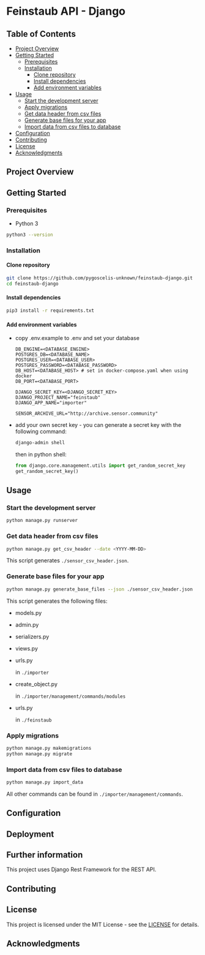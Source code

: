 # Feinstaub API - Django

## Table of Contents

-   [Project Overview](#project-overview)
-   [Getting Started](#getting-started)
    -   [Prerequisites](#prerequisites)
    -   [Installation](#installation)
        -   [Clone repository](#clone-repository)
        -   [Install dependencies](#install-dependencies)
        -   [Add environment variables](#add-environment-variables)
-   [Usage](#usage)
    -   [Start the development server](#start-the-development-server)
    -   [Apply migrations](#apply-migrations)
    -   [Get data header from csv files](#get-data-header-from-csv-files)
    -   [Generate base files for your app](#generate-base-files-for-your-app)
    -   [Import data from csv files to database](#import-data-from-csv-files-to-database)
-   [Configuration](#configuration)
-   [Contributing](#contributing)
-   [License](#license)
-   [Acknowledgments](#acknowledgments)

## Project Overview

## Getting Started

### Prerequisites
- Python 3
```bash
python3 --version
```

### Installation

#### Clone repository
```bash
git clone https://github.com/pygoscelis-unknown/feinstaub-django.git
cd feinstaub-django
```

#### Install dependencies
```bash
pip3 install -r requirements.txt
```

#### Add environment variables
- copy .env.example to .env and set your database
    ```
    DB_ENGINE=<DATABASE_ENGINE>
    POSTGRES_DB=<DATABASE_NAME>
    POSTGRES_USER=<DATABASE_USER>
    POSTGRES_PASSWORD=<DATABASE_PASSWORD>
    DB_HOST=<DATABASE_HOST> # set in docker-compose.yaml when using docker
    DB_PORT=<DATABASE_PORT>
    
    DJANGO_SECRET_KEY=<DJANGO_SECRET_KEY>
    DJANGO_PROJECT_NAME="feinstaub"
    DJANGO_APP_NAME="importer"
    
    SENSOR_ARCHIVE_URL="http://archive.sensor.community"
    ```
- add your own secret key - you can generate a secret key with the following command:
    ```bash
    django-admin shell
    ```
    then in python shell:
    ```python
    from django.core.management.utils import get_random_secret_key
    get_random_secret_key()
    ```

## Usage
### Start the development server
```bash
python manage.py runserver
```

### Get data header from csv files
```bash
python manage.py get_csv_header --date <YYYY-MM-DD>
```
This script generates `./sensor_csv_header.json`.

### Generate base files for your app
```bash
python manage.py generate_base_files --json ./sensor_csv_header.json
```
This script generates the following files:
- models.py
- admin.py
- serializers.py
- views.py
- urls.py

    in `./importer`

- create_object.py

    in `./importer/management/commands/modules`

- urls.py

    in `./feinstaub`

### Apply migrations
```bash
python manage.py makemigrations
python manage.py migrate
```

### Import data from csv files to database
```bash
python manage.py import_data
```
All other commands can be found in `./importer/management/commands`.

## Configuration

## Deployment

## Further information
This project uses Django Rest Framework for the REST API.

## Contributing

## License

This project is licensed under the MIT License - see the [LICENSE](LICENSE) for details.

## Acknowledgments

